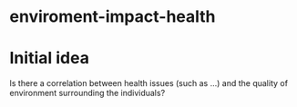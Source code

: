 # enviroment-impact-health

# Initial idea
Is there a correlation between health issues (such as ...) and the quality of environment surrounding the individuals? 

